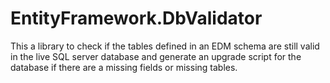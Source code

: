# EntityFramework.DbValidator
This a library to check if the tables defined in an EDM schema are still valid in the live SQL server database and generate an upgrade script for the database if there are a missing fields or missing tables. 

